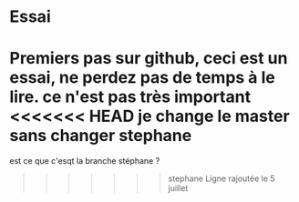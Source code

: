 # Essai
Premiers pas sur github, ceci est un essai, ne perdez pas de temps à le lire.
ce n'est pas très important
<<<<<<< HEAD
je change le master sans changer stephane
=======
est ce que c'esqt la branche stéphane ?
>>>>>>> stephane
Ligne rajoutée le 5 juillet
